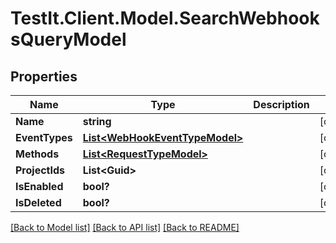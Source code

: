 # TestIt.Client.Model.SearchWebhooksQueryModel

## Properties

Name | Type | Description | Notes
------------ | ------------- | ------------- | -------------
**Name** | **string** |  | [optional] 
**EventTypes** | [**List&lt;WebHookEventTypeModel&gt;**](WebHookEventTypeModel.md) |  | [optional] 
**Methods** | [**List&lt;RequestTypeModel&gt;**](RequestTypeModel.md) |  | [optional] 
**ProjectIds** | **List&lt;Guid&gt;** |  | [optional] 
**IsEnabled** | **bool?** |  | [optional] 
**IsDeleted** | **bool?** |  | [optional] 

[[Back to Model list]](../README.md#documentation-for-models) [[Back to API list]](../README.md#documentation-for-api-endpoints) [[Back to README]](../README.md)

